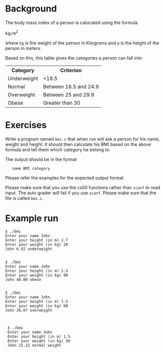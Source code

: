 # Background
The body mass index of a person is calucated using the formula
<pre>
kg/m<sup>2</sup>
</pre>

where `kg` is the weight of the person in Kilograms and `m` is the
height of the person in meters.

Based on this, this table gives the categories a person can fall into
<table>
<tr>
    <th>Category</th><th>Criterion</th>
</tr>
<tr>
    <td>Underweight</td><td>&lt;18.5</td>
</tr>    
    <td>Normal</td><td>Between 18.5 and 24.9</td>
</tr>    
    <td>Overweight</td><td>Between 25 and 29.9</td>
</tr>    
    <td>Obese</td><td>Greater than 30 </td>
</tr>    
</table>

# Exercises
Write a program named `bmi.c` that when run will ask a person for his
name, weight and height. It should then calculate his BMI based on the
above formula and tell them which category he belong to.

The output should be in the format

       name BMI category

Please refer the examples for the expected output format.

Please make sure that you use the cs50 functions rather than `scanf`
to read input. The auto grader will fail if you use `scanf`. Please
make sure that the file is called `bmi.c`.

# Example run

    $ ./bmi
    Enter your name John
    Enter your height (in m) 1.7
    Enter your weight (in kg) 20
    John 6.92 underweight


    $ ./bmi
    Enter your name John
    Enter your height (in m) 1.5
    Enter your weight (in kg) 90
    John 40.00 obese


    $ ./bmi
    Enter your name John
    Enter your height (in m) 1.5
    Enter your weight (in kg) 60
    John 26.67 overweight



     $ ./bmi
     Enter your name John
     Enter your height (in m) 1.5
     Enter your weight (in kg) 50
     John 22.22 normal weight





